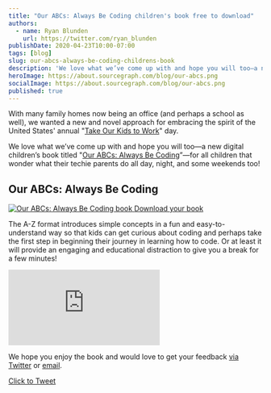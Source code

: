 ```yaml
---
title: "Our ABCs: Always Be Coding children's book free to download"
authors:
  - name: Ryan Blunden
    url: https://twitter.com/ryan_blunden
publishDate: 2020-04-23T10:00-07:00
tags: [blog]
slug: our-abcs-always-be-coding-childrens-book
description: 'We love what we’ve come up with and hope you will too—a new digital children’s book titled Our ABCs: Always Be Coding — for all children that wonder what their techie parents do all day, night, and some weekends too!'
heroImage: https://about.sourcegraph.com/blog/our-abcs.png
socialImage: https://about.sourcegraph.com/blog/our-abcs.png
published: true
---
```


<meta name="twitter:image" content="https://about.sourcegraph.com/blog/our-abcs.png" />

With many family homes now being an office (and perhaps a school as well), we wanted a new and novel approach for embracing the spirit of the United States' annual "[Take Our Kids to Work](https://www.daughtersandsonstowork.org/)" day.

We love what we’ve come up with and hope you will too—a new digital children’s book titled "[Our ABCs: Always Be Coding](https://cdn2.hubspot.net/hubfs/2762526/CTA%20assets/sourcegraph-abc-book.pdf)”—for all children that wonder what their techie parents do all day, night, and some weekends too!

<div className="text-center">
    <h2 className="h5 pb-3">Our ABCs: Always Be Coding</h2>
    <a href="https://about.sourcegraph.com/resources/our-abcs-childrens-book-download" className="d-block" id="abc-dlbook" target="new">
        <img src="/blog/our-abcs-hero.png" className="my-1" alt="Our ABCs: Always Be Coding book"/>
    </a>
    <a href="https://about.sourcegraph.com/resources/our-abcs-childrens-book-download" className="button btn btn-primary mt-4 mb-2" id="abc-dlbook" target="new">Download your book</a>
</div>

The A-Z format introduces simple concepts in a fun and easy-to-understand way so that kids can get curious about coding and perhaps take the first step in beginning their journey in learning how to code. Or at least it will provide an engaging and educational distraction to give you a break for a few minutes!

<div className="video-embed embed-responsive embed-responsive-16by9 my-5">
  <iframe className="embed-responsive-item" src="https://www.youtube-nocookie.com/embed/6bCO63O4swI?autoplay=0&amp;cc_load_policy=0&amp;start=0&amp;end=0&amp;loop=0&amp;controls=1&amp;modestbranding=0&amp;rel=0" allowFullScreen="" allow="accelerometer; autoPlay; encrypted-media; gyroscope; picture-in-picture"frameBorder="0"></iframe>
 </div>
 
<p className="text-center">
  
</p>

<BlockquoteWithBorder
  quote="Dinosaurs, llamas, and dump trucks are cool—but so is coding. At Sourcegraph, many of us, myself included, have young children who now see us working on the computer all day. We love software development and wrote this book as a fun way to share our passion for coding with our kids."
  author='Quinn Slack'
/>

We hope you enjoy the book and would love to get your feedback [via Twitter](https://twitter.com/intent/tweet?text=For%20all%20children%20at%20home%20that%20wonder%20what%20their%20techie%20parents%20do%20all%20day%2C%20night%2C%20and%20some%20weekends%2C%20too%2C%20they%20need%20the%20%22Our%20ABCs%3A%20Always%20Be%20Coding%22%20book%20by%20@sourcegraph%20-%20https%3A//about.sourcegraph.com/abc%20%23ABCsbook) or [email](mailto:hi+abc@sourcegraph.com).

<p className="text-center">
  <a className="button btn btn-primary" href="https://twitter.com/intent/tweet?text=For%20all%20children%20at%20home%20that%20wonder%20what%20their%20techie%20parents%20do%20all%20day%2C%20night%2C%20and%20some%20weekends%2C%20too%2C%20they%20need%20the%20%22Our%20ABCs%3A%20Always%20Be%20Coding%22%20book%20by%20@sourcegraph%20-%20https%3A//about.sourcegraph.com/abc%20%23ABCsbook%20%23TYCTWD%20%23TODASTW%20%23BringYourKidsToWorkDay">
    <Icon name="Twitter" size={16} />
     Click to Tweet
   </a>
</p>
